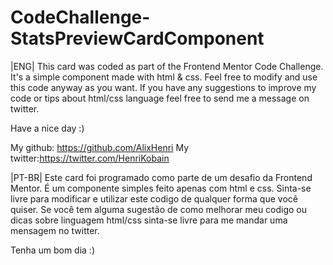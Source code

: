 # CodeChallenge-StatsPreviewCardComponent

|ENG|
This card was coded as part of the Frontend Mentor Code Challenge. 
It's a simple component made with html & css. 
Feel free to modify and use this code anyway as you want.
If you have any suggestions to improve my code or tips about html/css language feel free to send me a message
on twitter.

Have a nice day :)

My github: https://github.com/AlixHenri
My twitter:https://twitter.com/HenriKobain

|PT-BR|
Este card foi programado como parte de um desafio da Frontend Mentor.
É um componente simples feito apenas com html e css.
Sinta-se livre para modificar e utilizar este codigo de qualquer forma que você quiser.
Se você tem alguma sugestão de como melhorar meu codigo ou dicas sobre linguagem html/css sinta-se livre para
me mandar uma mensagem no twitter.

Tenha um bom dia :)
